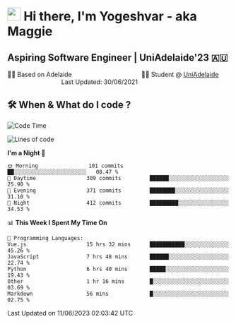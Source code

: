 <h1><img src="https://emojis.slackmojis.com/emojis/images/1531849430/4246/blob-sunglasses.gif?1531849430" width="30"/> Hi there, I'm Yogeshvar - aka Maggie</h1>

## Aspiring Software Engineer | UniAdelaide'23 🇦🇺  
🏂🏻  Based on Adelaide &nbsp;&nbsp;&nbsp;&nbsp;&nbsp;&nbsp;&nbsp;&nbsp;&nbsp;&nbsp;&nbsp;&nbsp;&nbsp;&nbsp;&nbsp;&nbsp;&nbsp;&nbsp;&nbsp;&nbsp;&nbsp;&nbsp;&nbsp;&nbsp;&nbsp;&nbsp;&nbsp;&nbsp;&nbsp;&nbsp;&nbsp;&nbsp;&nbsp;&nbsp;&nbsp;&nbsp;&nbsp;&nbsp;&nbsp;👨‍💻 Student @ [UniAdelaide](https://www.adelaide.edu.au)   &nbsp;&nbsp;&nbsp;&nbsp;&nbsp;&nbsp;&nbsp;&nbsp;&nbsp;&nbsp;&nbsp;&nbsp;&nbsp;&nbsp;&nbsp;&nbsp;&nbsp;&nbsp;&nbsp;&nbsp;&nbsp;&nbsp;&nbsp;&nbsp;&nbsp;&nbsp;&nbsp;&nbsp;&nbsp;&nbsp;&nbsp;Last Updated: 30/06/2021

## 🛠 When & What do I code ?  

<!--START_SECTION:waka-->
![Code Time](http://img.shields.io/badge/Code%20Time-2%2C257%20hrs%208%20mins-blue)

![Lines of code](https://img.shields.io/badge/From%20Hello%20World%20I%27ve%20Written-4.0%20million%20lines%20of%20code-blue)

**I'm a Night 🦉** 

```text
🌞 Morning                101 commits         ██░░░░░░░░░░░░░░░░░░░░░░░   08.47 % 
🌆 Daytime                309 commits         ██████░░░░░░░░░░░░░░░░░░░   25.90 % 
🌃 Evening                371 commits         ████████░░░░░░░░░░░░░░░░░   31.10 % 
🌙 Night                  412 commits         █████████░░░░░░░░░░░░░░░░   34.53 % 
```


📊 **This Week I Spent My Time On** 

```text
💬 Programming Languages: 
Vue.js                   15 hrs 32 mins      ███████████░░░░░░░░░░░░░░   45.26 % 
JavaScript               7 hrs 48 mins       ██████░░░░░░░░░░░░░░░░░░░   22.74 % 
Python                   6 hrs 40 mins       █████░░░░░░░░░░░░░░░░░░░░   19.43 % 
Other                    1 hr 16 mins        █░░░░░░░░░░░░░░░░░░░░░░░░   03.69 % 
Markdown                 56 mins             █░░░░░░░░░░░░░░░░░░░░░░░░   02.75 % 
```


 Last Updated on 11/06/2023 02:03:42 UTC
<!--END_SECTION:waka-->
